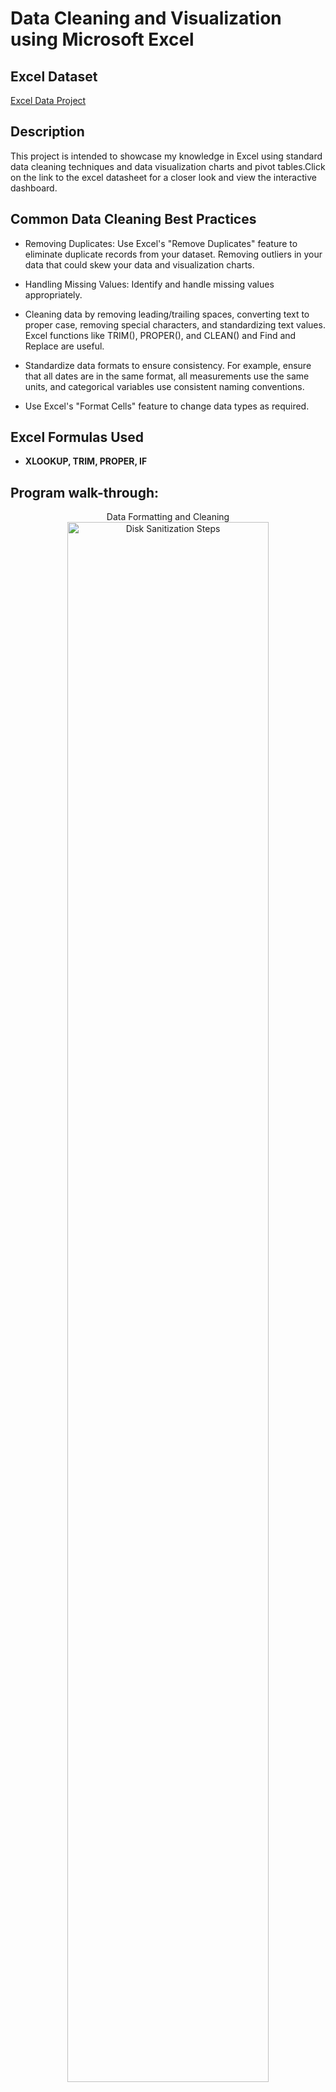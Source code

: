 <h1>Data Cleaning and Visualization using Microsoft Excel</h1>

<h2>Excel Dataset</h2>

[Excel Data Project](PK)



<h2>Description</h2>
This project is intended to showcase my knowledge in Excel using standard data cleaning techniques and data visualization charts and pivot tables.Click on the link to the excel datasheet for a closer look and view the interactive dashboard.
<br />
<h2>Common Data Cleaning Best Practices</h2>

- Removing Duplicates: Use Excel's "Remove Duplicates" feature to eliminate duplicate records from your dataset. Removing outliers in your data that could skew your data and visualization charts.

- Handling Missing Values: Identify and handle missing values appropriately.

- Cleaning data by removing leading/trailing spaces, converting text to proper case, removing special characters, and standardizing text values. Excel functions like TRIM(), PROPER(), and CLEAN() and Find and Replace are useful.

- Standardize data formats to ensure consistency. For example, ensure that all dates are in the same format, all measurements use the same units, and categorical variables use consistent naming conventions.

- Use Excel's "Format Cells" feature to change data types as required.


<h2>Excel Formulas Used</h2>

- <b>XLOOKUP, TRIM, PROPER, IF</b> 


<h2>Program walk-through:</h2>

<p align="center">
Data Formatting and Cleaning<br/>
<img src="https://i.imgur.com/62TgaWL.png" height="80%" width="80%" alt="Disk Sanitization Steps"/>
<br />
<br />
Data Visualization using Pivot Tables<br/>
<img src="https://i.imgur.com/tcTyMUE.png" height="80%" width="80%" alt="Disk Sanitization Steps"/>
<br />
<br />
Enter the number of passes: <br/>
<img src="https://i.imgur.com/nCIbXbg.png" height="80%" width="80%" alt="Disk Sanitization Steps"/>
<br />
<br />
Confirm your selection:  <br/>
<img src="https://i.imgur.com/cdFHBiU.png" height="80%" width="80%" alt="Disk Sanitization Steps"/>
<br />
<br />

<!--
 ```diff
- text in red
+ text in green
! text in orange
# text in gray
@@ text in purple (and bold)@@
```
--!>
